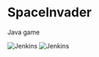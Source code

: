 # SpaceInvader
Java game

<img alt="Jenkins" src="https://img.shields.io/jenkins/build?style=plastic">
<img alt="Jenkins" src="https://img.shields.io/jenkins/build?jobUrl=https://operator.jaas-gcp.cloud.sap.corp/job/SpaceInvader/&style=plastic">
